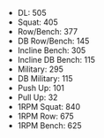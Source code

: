 * DL: 505
*  Squat: 405
*  Row/Bench: 377
*  DB Row/Bench: 145
*  Incline Bench: 305
*  Incline DB Bench: 115
*  Military: 295
*  DB Military: 115
*  Push Up: 101
*  Pull Up: 32
*  1RPM Squat: 840
*  1RPM Row: 675
*  1RPM Bench: 625
